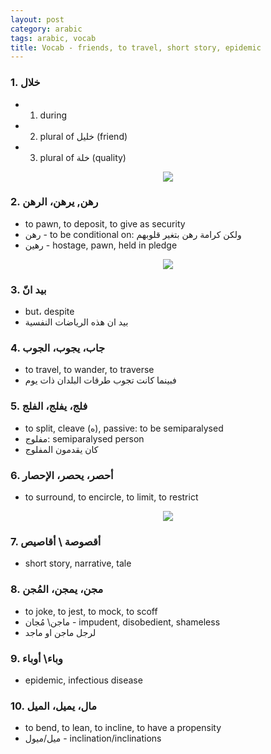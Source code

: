 ```yaml
---
layout: post
category: arabic
tags: arabic, vocab
title: Vocab - friends, to travel, short story, epidemic
---
```


### 1. خلال
- 1. during
- 2. plural of خليل (friend)
- 3. plural of خلة (quality)
<center> <img src = "{{baseurl}}/assets/img/posts/arabic/khll.jpg">
</center>

### 2. رهن, يرهن، الرهن
- to pawn, to deposit, to give as security
- رهن - to be conditional on: ولكن كرامة رهن بتغير قلوبهم
- رهين - hostage, pawn, held in pledge
<center> <img src = "{{baseurl}}/assets/img/posts/arabic/rhn.jpg">
</center>

### 3. بيد انّ
- but، despite
- بيد ان هذه الرياضات النفسية

### 4. جاب، يجوب، الجوب
- to travel, to wander, to traverse
- فبينما كانت تجوب طرقات البلدان ذات يوم

###  5.  فلج، يفلج، الفلج
- to split, cleave (ه), passive: to be semiparalysed
- مفلوج: semiparalysed person
- كان يقدمون المفلوج

### 6. أحصر، يحصر، الإحصار
- to surround, to encircle, to limit, to restrict
<center> <img src = "{{baseurl}}/assets/img/posts/arabic/hsr.jpg">
</center>

### 7. أقصوصة \ أقاصيص
- short story, narrative, tale

### 8.  مجن، يمجن، المُجن
-  to joke, to jest, to mock, to scoff
-  ماجن\ مُجان - impudent, disobedient, shameless
-  لرجل ماجن او ماجد

### 9. وباء\ أوباء
- epidemic, infectious disease

### 10.  مال، يميل، الميل
-  to bend, to lean, to incline, to have a propensity
-  ميل/ميول - inclination/inclinations
